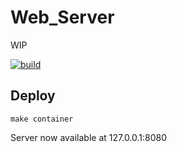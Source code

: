 # Web_Server

WIP

[![build](https://github.com/lbaron42/Web_Server/actions/workflows/build.yml/badge.svg)](https://github.com/lbaron42/Web_Server/actions/workflows/build.yml)

## Deploy

```
make container
```
Server now available at 127.0.0.1:8080
